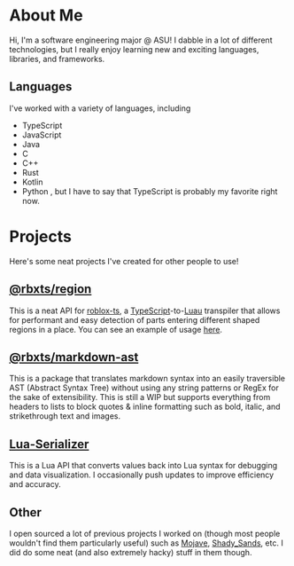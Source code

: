 # About Me
Hi, I'm a software engineering major @ ASU!
I dabble in a lot of different technologies, but I really enjoy learning new and exciting languages, libraries, and frameworks.
## Languages
I've worked with a variety of languages, including
- TypeScript
- JavaScript
- Java
- C
- C++
- Rust
- Kotlin
- Python
, but I have to say that TypeScript is probably my favorite right now.
# Projects
Here's some neat projects I've created for other people to use!
## [@rbxts/region](https://github.com/jheinem1/region)
This is a neat API for [roblox-ts](https://github.com/roblox-ts/roblox-ts), a [TypeScript](https://github.com/microsoft/TypeScript)-to-[Luau](https://github.com/Roblox/luau) transpiler that allows for performant and easy detection of parts entering different shaped regions in a place.
You can see an example of usage [here](https://roblox-ts.com/playground/#code/JYWwDg9gTgLgBAbzgBQDYEMCeBTKBnOAXzgDMoIQ4AiAASgCMAPGPAej1wDdgBjbPKgG4AUKEixEcAELoOydLABK2AObAIAOwA0cZWs0A5Vehjrtu1WYCqGs0VLlKtBszZRLmocOE9NeeCCYAMoAjgCuCtjyEgC8cBrYAO5wAJIa-ugafAAUVNEwVACUIoGhEe75AHRBwABe2HBxCckAatg8MNAAzNkAjF06AKw6AEzFwqXhkVXIEHjAppqN8UlwbR3d2QAMOjtwW+OT5VEKMNUAFuhgDXEAohphIJX5ACqY15VSqBA8ANYiPj8AUwAGFMKhgBoACa4fLLZqpdIwTI5PKnIolUHgyEwqBVGr1eGrdadKA9fo6Xp7MaYsEQ6Gw07POYLOxNYntUk9PY88aApFwUpgc64E6xFbJNIZLLYXL5DETYLC0X4uo3CVrTmbClwYZwGmKoLKipM2bzRYaImtLVk7a7XaHJUik2wC5XdX3R7PU5vD4yVCoWnYhl4plBS7XZaep6vd7YSp0nG4AG+AV4KbuPRs6SyMUwLOaSpkCj5bJHaancap-xwHjB3EFy1xGRyU6NouOUuBRMh-JVoFwPDG7CN5YtvPt4sgLtOlWVlMDsK2Jbs5KNmxmbIAbXTx0bOjr9IbHg0AF1+wKEioTNmEY2jNeLdkl2YdEPnSOT3zq-BNAAZbASHzE9lmyMAMBwKAAC4UAg3BCkaAA+RBhDgNC4DAKBIRgbIAAMABIEHArBcEqAx0BAbBiFQQD4BgEU4HcfQNAAQlw8Z0NrAdyAgGA4TiYjIITS4oHQDpcAAfmeLCQAUTB8hETjgBIOBsh4vjKxWR8zEqbANBgUUoUbNSIF4vtKnovTsmyBCYmQzR7gM9wjJPMC4KgQpxkIEQfzgBz9MM0c4jckjoNg0LbOQhBUPQzDsLwwjBNI8jKOIPSnOwKE4EsxiTzYjj0N89T+Iw9zhIUMSnKk5AZLkhSYrQ5TVOKzSrxvQsaKA4yWtgQoLJFDRrMivyNAArrXKSjyvIBNBQrwZ53IAQShGEoQTTQEg6azJsihrStC8rRPEqBltW9aNE2nDsh4ETKvgpC9s4m6KuO6TQDq05Hs49CJK09qNF0gLnOM56jqct7ZKgeTK36qybKQkbHMCib3M8r7vrgGClxhEhIUyrQ9sKAnxiAA).
## [@rbxts/markdown-ast](https://github.com/jheinem1/markdown-ast)
This is a package that translates markdown syntax into an easily traversible AST (Abstract Syntax Tree) without using any string patterns or RegEx for the sake of extensibility. This is still a WIP but supports everything from headers to lists to block quotes & inline formatting such as bold, italic, and strikethrough text and images.
## [Lua-Serializer](https://github.com/jheinem1/Lua-Serializer)
This is a Lua API that converts values back into Lua syntax for debugging and data visualization. I occasionally push updates to improve efficiency and accuracy.
## Other
I open sourced a lot of previous projects I worked on (though most people wouldn't find them particularly useful) such as [Mojave](https://github.com/jheinem1/Mojave), [Shady_Sands](https://github.com/jheinem1/Shady_Sands), etc. I did do some neat (and also extremely hacky) stuff in them though.
